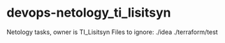 # devops-netology_ti_lisitsyn
Netology tasks, owner is TI_Lisitsyn
Files to ignore:
./idea
./terraform/test